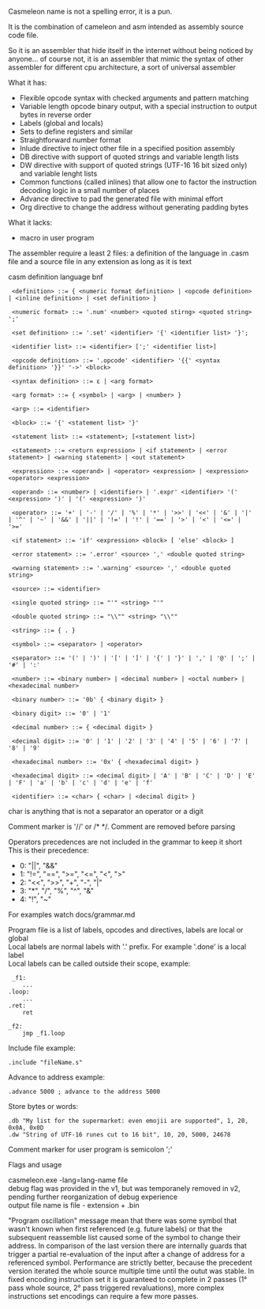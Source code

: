 Casmeleon name is not a spelling error, it is a pun.

It is the combination of cameleon and asm intended as assembly source code file.

So it is an assembler that hide itself in the internet without being noticed by anyone... of course not, it is an assembler
that mimic the syntax of other assembler for different cpu architecture, a sort of universal assembler

What it has:

  * Flexible opcode syntax with checked arguments and pattern matching
  * Variable length opcode binary output, with a special instruction to output bytes in reverse order
  * Labels (global and locals)
  * Sets to define registers and similar
  * Straightforward number format
  * Inlude directive to inject other file in a specified position assembly
  * DB directive with support of quoted strings and variable length lists
  * DW directive with support of quoted strings (UTF-16 16 bit sized only) and variable lenght lists
  * Common functions (called inlines) that allow one to factor the instruction decoding logic in a small number of places
  * Advance directive to pad the generated file with minimal effort
  * Org directive to change the address without generating padding bytes

What it lacks:

  * macro in user program

The assembler require a least 2 files: a definition of the language in .casm file and a source file in any extension as long as it is text

casm definition language bnf

     <definition> ::= { <numeric format definition> | <opcode definition> | <inline definition> | <set definition> }

     <numeric format> ::= '.num' <number> <quoted stirng> <quoted string> ';'

     <set definition> ::= '.set' <identifier> '{' <identifier list> '}';

     <identifier list> ::= <identifier> [';' <identifier list>]

     <opcode definition> ::= '.opcode' <identifier> '{{' <syntax definition> '}}' '->' <block>

     <syntax definition> ::= ε | <arg format>

     <arg format> ::= { <symbol> | <arg> | <number> }

     <arg> ::= <identifier>

     <block> ::= '{' <statement list> '}'

     <statement list> ::= <statement>; [<statement list>]

     <statement> ::= <return expression> | <if statement> | <error statement> | <warning statement> | <out statement>  

     <expression> ::= <operand> | <operator> <expression> | <expression> <operator> <expression>

     <operand> ::= <number> | <identifier> | '.expr' <identifier> '(' <expression> ')' | '(' <expression> ')'

     <operator> ::= '+' | '-' | '/' | '%' | '*' | '>>' | '<<' | '&' | '|' | '^' | '~' | '&&' | '||' | '!=' | '!' | '==' | '>' | '<' | '<=' | '>='

     <if statement> ::= 'if' <expression> <block> [ 'else' <block> ]

     <error statement> ::= '.error' <source> ',' <double quoted string>
     
     <warning statement> ::= '.warning' <source> ',' <double quoted string>

     <source> ::= <identifier>

     <single quoted string> ::= "'" <string> "'"

     <double quoted string> ::= "\\"" <string> "\\""

     <string> ::= { . }

     <symbol> ::= <separator> | <operator>

     <separator> ::= '(' | ')' | '[' | ']' | '{' | '}' | ',' | '@' | ';' | '#' | ':' 

     <number> ::= <binary number> | <decimal number> | <octal number> | <hexadecimal number>

     <binary number> ::= '0b' { <binary digit> }

     <binary digit> ::= '0' | '1'

     <decimal number> ::= { <decimal digit> }

     <decimal digit> ::= '0' | '1' | '2' | '3' | '4' | '5' | '6' | '7' | '8' | '9'

     <hexadecimal number> ::= '0x' { <hexadecimal digit> }

     <hexadecimal digit> ::= <decimal digit> | 'A' | 'B' | 'C' | 'D' | 'E' | 'F' | 'a' | 'b' | 'c' | 'd' | 'e' | 'f'

     <identifier> ::= <char> { <char> | <decimal digit> }

char is anything that is not a separator an operator or a digit

Comment marker is '//' or /* */. Comment are removed before parsing

Operators precedences are not included in the grammar to keep it short  
This is their precedence:  

  * 0: "||", "&&"
  * 1: "!=", "==", ">=", "<=", "<", ">"
  * 2: "<<", ">>", "+", "-", "|"
  * 3: "*", "/", "%", "^", "&"
  * 4: "!", "~"
 
For examples watch docs/grammar.md

Program file is a list of labels, opcodes and directives, labels are local or global  
Local labels are normal labels with '.' prefix. For example '.done' is a local label  
Local labels can be called outside their scope, example:  

     _f1:  
        ...  
    .loop:  
        ...  
    .ret:  
        ret  
  
    _f2:  
        jmp _f1.loop  

Include file example:

    .include "fileName.s"  

Advance to address example:

    .advance 5000 ; advance to the address 5000

Store bytes or words:

    .db "My list for the supermarket: even emojii are supported", 1, 20, 0x0A, 0x0D
    .dw "String of UTF-16 runes cut to 16 bit", 10, 20, 5000, 24678

Comment marker for user program is semicolon ';'

Flags and usage

casmeleon.exe -lang=lang-name file  
debug flag was provided in the v1, but was temporanely removed in v2, pending further reorganization of debug experience  
output file name is file - extension + .bin  

"Program oscillation" message mean that there was some symbol that wasn't known when first referenced (e.g. future labels) or that the subsequent reassemble list caused some of the symbol to change their address. In comparison of the last version there are internally guards that trigger a partial re-evaluation of the input after a change of address for a referenced symbol. Performance are strictly better, because the precedent version iterated the whole source multiple time until the outut was stable. In fixed encoding instruction set it is guaranteed to complete in 2 passes (1° pass whole source, 2° pass triggered revaluations), more complex instructions set encodings can require a few more passes. 
